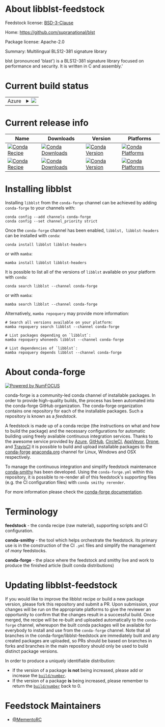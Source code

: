 About libblst-feedstock
=======================

Feedstock license: [BSD-3-Clause](https://github.com/conda-forge/libblst-feedstock/blob/main/LICENSE.txt)

Home: https://github.com/supranational/blst

Package license: Apache-2.0

Summary: Multilingual BLS12-381 signature library

blst (pronounced 'blast') is a BLS12-381 signature library focused
on performance and security. It is written in C and assembly.'


Current build status
====================


<table>
    
  <tr>
    <td>Azure</td>
    <td>
      <details>
        <summary>
          <a href="https://dev.azure.com/conda-forge/feedstock-builds/_build/latest?definitionId=23687&branchName=main">
            <img src="https://dev.azure.com/conda-forge/feedstock-builds/_apis/build/status/libblst-feedstock?branchName=main">
          </a>
        </summary>
        <table>
          <thead><tr><th>Variant</th><th>Status</th></tr></thead>
          <tbody><tr>
              <td>linux_64</td>
              <td>
                <a href="https://dev.azure.com/conda-forge/feedstock-builds/_build/latest?definitionId=23687&branchName=main">
                  <img src="https://dev.azure.com/conda-forge/feedstock-builds/_apis/build/status/libblst-feedstock?branchName=main&jobName=linux&configuration=linux%20linux_64_" alt="variant">
                </a>
              </td>
            </tr><tr>
              <td>osx_64</td>
              <td>
                <a href="https://dev.azure.com/conda-forge/feedstock-builds/_build/latest?definitionId=23687&branchName=main">
                  <img src="https://dev.azure.com/conda-forge/feedstock-builds/_apis/build/status/libblst-feedstock?branchName=main&jobName=osx&configuration=osx%20osx_64_" alt="variant">
                </a>
              </td>
            </tr><tr>
              <td>win_64</td>
              <td>
                <a href="https://dev.azure.com/conda-forge/feedstock-builds/_build/latest?definitionId=23687&branchName=main">
                  <img src="https://dev.azure.com/conda-forge/feedstock-builds/_apis/build/status/libblst-feedstock?branchName=main&jobName=win&configuration=win%20win_64_" alt="variant">
                </a>
              </td>
            </tr>
          </tbody>
        </table>
      </details>
    </td>
  </tr>
</table>

Current release info
====================

| Name | Downloads | Version | Platforms |
| --- | --- | --- | --- |
| [![Conda Recipe](https://img.shields.io/badge/recipe-libblst-green.svg)](https://anaconda.org/conda-forge/libblst) | [![Conda Downloads](https://img.shields.io/conda/dn/conda-forge/libblst.svg)](https://anaconda.org/conda-forge/libblst) | [![Conda Version](https://img.shields.io/conda/vn/conda-forge/libblst.svg)](https://anaconda.org/conda-forge/libblst) | [![Conda Platforms](https://img.shields.io/conda/pn/conda-forge/libblst.svg)](https://anaconda.org/conda-forge/libblst) |
| [![Conda Recipe](https://img.shields.io/badge/recipe-libblst--headers-green.svg)](https://anaconda.org/conda-forge/libblst-headers) | [![Conda Downloads](https://img.shields.io/conda/dn/conda-forge/libblst-headers.svg)](https://anaconda.org/conda-forge/libblst-headers) | [![Conda Version](https://img.shields.io/conda/vn/conda-forge/libblst-headers.svg)](https://anaconda.org/conda-forge/libblst-headers) | [![Conda Platforms](https://img.shields.io/conda/pn/conda-forge/libblst-headers.svg)](https://anaconda.org/conda-forge/libblst-headers) |

Installing libblst
==================

Installing `libblst` from the `conda-forge` channel can be achieved by adding `conda-forge` to your channels with:

```
conda config --add channels conda-forge
conda config --set channel_priority strict
```

Once the `conda-forge` channel has been enabled, `libblst, libblst-headers` can be installed with `conda`:

```
conda install libblst libblst-headers
```

or with `mamba`:

```
mamba install libblst libblst-headers
```

It is possible to list all of the versions of `libblst` available on your platform with `conda`:

```
conda search libblst --channel conda-forge
```

or with `mamba`:

```
mamba search libblst --channel conda-forge
```

Alternatively, `mamba repoquery` may provide more information:

```
# Search all versions available on your platform:
mamba repoquery search libblst --channel conda-forge

# List packages depending on `libblst`:
mamba repoquery whoneeds libblst --channel conda-forge

# List dependencies of `libblst`:
mamba repoquery depends libblst --channel conda-forge
```


About conda-forge
=================

[![Powered by
NumFOCUS](https://img.shields.io/badge/powered%20by-NumFOCUS-orange.svg?style=flat&colorA=E1523D&colorB=007D8A)](https://numfocus.org)

conda-forge is a community-led conda channel of installable packages.
In order to provide high-quality builds, the process has been automated into the
conda-forge GitHub organization. The conda-forge organization contains one repository
for each of the installable packages. Such a repository is known as a *feedstock*.

A feedstock is made up of a conda recipe (the instructions on what and how to build
the package) and the necessary configurations for automatic building using freely
available continuous integration services. Thanks to the awesome service provided by
[Azure](https://azure.microsoft.com/en-us/services/devops/), [GitHub](https://github.com/),
[CircleCI](https://circleci.com/), [AppVeyor](https://www.appveyor.com/),
[Drone](https://cloud.drone.io/welcome), and [TravisCI](https://travis-ci.com/)
it is possible to build and upload installable packages to the
[conda-forge](https://anaconda.org/conda-forge) [anaconda.org](https://anaconda.org/)
channel for Linux, Windows and OSX respectively.

To manage the continuous integration and simplify feedstock maintenance
[conda-smithy](https://github.com/conda-forge/conda-smithy) has been developed.
Using the ``conda-forge.yml`` within this repository, it is possible to re-render all of
this feedstock's supporting files (e.g. the CI configuration files) with ``conda smithy rerender``.

For more information please check the [conda-forge documentation](https://conda-forge.org/docs/).

Terminology
===========

**feedstock** - the conda recipe (raw material), supporting scripts and CI configuration.

**conda-smithy** - the tool which helps orchestrate the feedstock.
                   Its primary use is in the construction of the CI ``.yml`` files
                   and simplify the management of *many* feedstocks.

**conda-forge** - the place where the feedstock and smithy live and work to
                  produce the finished article (built conda distributions)


Updating libblst-feedstock
==========================

If you would like to improve the libblst recipe or build a new
package version, please fork this repository and submit a PR. Upon submission,
your changes will be run on the appropriate platforms to give the reviewer an
opportunity to confirm that the changes result in a successful build. Once
merged, the recipe will be re-built and uploaded automatically to the
`conda-forge` channel, whereupon the built conda packages will be available for
everybody to install and use from the `conda-forge` channel.
Note that all branches in the conda-forge/libblst-feedstock are
immediately built and any created packages are uploaded, so PRs should be based
on branches in forks and branches in the main repository should only be used to
build distinct package versions.

In order to produce a uniquely identifiable distribution:
 * If the version of a package **is not** being increased, please add or increase
   the [``build/number``](https://docs.conda.io/projects/conda-build/en/latest/resources/define-metadata.html#build-number-and-string).
 * If the version of a package **is** being increased, please remember to return
   the [``build/number``](https://docs.conda.io/projects/conda-build/en/latest/resources/define-metadata.html#build-number-and-string)
   back to 0.

Feedstock Maintainers
=====================

* [@MementoRC](https://github.com/MementoRC/)

